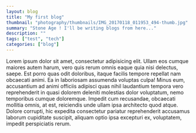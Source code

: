 ```yaml
---		
layout: blog
title: "My first blog"
thumbnail: "photography/thumbnails/IMG_20170118_011953_494-thumb.jpg"
summary: "Stone Age ! I'll be writing blogs from here..."
description: ""
tags: ["test", "tech"]
categories: ["blog"]
---
```


Lorem ipsum dolor sit amet, consectetur adipisicing elit. Ullam eos cumque maiores autem harum, vero quis rerum omnis eaque quia nisi delectus, saepe. Est porro quas odit doloribus, itaque facilis tempore repellat nam obcaecati animi. Ea in laboriosam assumenda voluptas culpa! Minus eum, accusantium ad animi officiis adipisci quas nihil laudantium tempora vero reprehenderit in quasi dolorem deleniti molestias dolor voluptatum, nemo temporibus cumque doloremque. Impedit cum recusandae, obcaecati mollitia omnis, at est, reiciendis unde ullam ipsa architecto quod atque. Dolore corrupti, hic expedita consectetur pariatur reprehenderit accusamus laborum cupiditate suscipit, aliquam optio ipsa excepturi ex, voluptatem, impedit perspiciatis rerum.